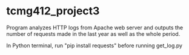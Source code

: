# tcmg412_project3
 
 Program analyzes HTTP logs from Apache web server and outputs the number of requests made in the last year as well as the whole period.
 
 In Python terminal, run "pip install requests" before running get_log.py

